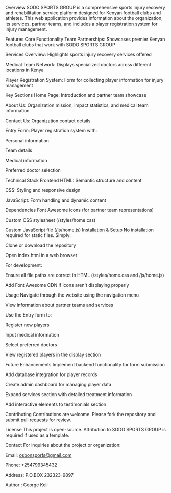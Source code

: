 Overview
SODO SPORTS GROUP is a comprehensive sports injury recovery and rehabilitation service platform designed for Kenyan football clubs and athletes. This web application provides information about the organization, its services, partner teams, and includes a player registration system for injury management.

Features
Core Functionality
Team Partnerships: Showcases premier Kenyan football clubs that work with SODO SPORTS GROUP

Services Overview: Highlights sports injury recovery services offered

Medical Team Network: Displays specialized doctors across different locations in Kenya

Player Registration System: Form for collecting player information for injury management

Key Sections
Home Page: Introduction and partner team showcase

About Us: Organization mission, impact statistics, and medical team information

Contact Us: Organization contact details

Entry Form: Player registration system with:

Personal information

Team details

Medical information

Preferred doctor selection

Technical Stack
Frontend
HTML: Semantic structure and content

CSS: Styling and responsive design

JavaScript: Form handling and dynamic content

Dependencies
Font Awesome icons (for partner team representations)

Custom CSS stylesheet (/styles/home.css)

Custom JavaScript file (/js/home.js)
Installation & Setup
No installation required for static files. Simply:

Clone or download the repository

Open index.html in a web browser

For development:

Ensure all file paths are correct in HTML (/styles/home.css and /js/home.js)

Add Font Awesome CDN if icons aren't displaying properly

Usage
Navigate through the website using the navigation menu

View information about partner teams and services

Use the Entry form to:

Register new players

Input medical information

Select preferred doctors

View registered players in the display section

Future Enhancements
Implement backend functionality for form submission

Add database integration for player records

Create admin dashboard for managing player data

Expand services section with detailed treatment information

Add interactive elements to testimonials section

Contributing
Contributions are welcome. Please fork the repository and submit pull requests for review.

License
This project is open-source. Attribution to SODO SPORTS GROUP is required if used as a template.

Contact
For inquiries about the project or organization:

Email: osbonsports@gmail.com

Phone: +254799345432

Address: P.O.BOX 232323-9897

Author : George Keli
